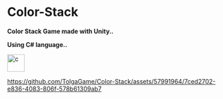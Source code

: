 # Color-Stack

<b>Color Stack Game made with Unity..</b>

<b>Using C# language..</b>

<img src="https://img.icons8.com/ios-filled/50/000000/unity.png" alt="c" width="40" height="40"/>


https://github.com/TolgaGame/Color-Stack/assets/57991964/7ced2702-e836-4083-806f-578b61309ab7

